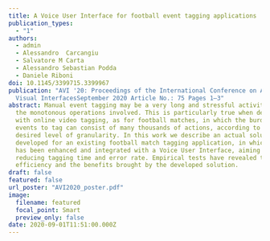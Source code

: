```yaml
---
title: A Voice User Interface for football event tagging applications
publication_types:
  - "1"
authors:
  - admin
  - Alessandro  Carcangiu
  - Salvatore M Carta
  - Alessandro Sebastian Podda
  - Daniele Riboni
doi: 10.1145/3399715.3399967
publication: "AVI '20: Proceedings of the International Conference on Advanced
  Visual InterfacesSeptember 2020 Article No.: 75 Pages 1–3"
abstract: Manual event tagging may be a very long and stressful activity, due
  the monotonous operations involved. This is particularly true when dealing
  with online video tagging, as for football matches, in which the burden of
  events to tag can consist of many thousands of actions, according to the
  desired level of granularity. In this work we describe an actual solution,
  developed for an existing football match tagging application, in which the GUI
  has been enhanced and integrated with a Voice User Interface, aiming at
  reducing tagging time and error rate. Empirical tests have revealed the
  efficiency and the benefits brought by the developed solution.
draft: false
featured: false
url_poster: "AVI2020_poster.pdf"
image:
  filename: featured
  focal_point: Smart
  preview_only: false
date: 2020-09-01T11:51:00.000Z
---
```

